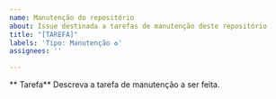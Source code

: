 ```yaml
---
name: Manutenção do repositório
about: Issue destinada a tarefas de manutenção deste repositório
title: "[TAREFA]"
labels: 'Tipo: Manutenção ♻'
assignees: ''

---
```


** Tarefa**
Descreva a tarefa de manutenção a ser feita.
